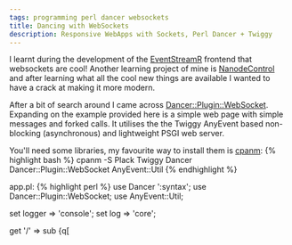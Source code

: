 ```yaml
---
tags: programming perl dancer websockets
title: Dancing with WebSockets
description: Responsive WebApps with Sockets, Perl Dancer + Twiggy
---
```


I learnt during the development of the [EventStreamR](https://github.com/plugorgau/eventstreamr) frontend that websockets are cool! Another learning project of mine is [NanodeControl](https://github.com/techman83/NanodeControl) and after learning what all the cool new things are available I wanted to have a crack at making it more modern.
<!--more-->

After a bit of search around I came across [Dancer::Plugin::WebSocket](http://search.cpan.org/~ironcamel/Dancer-Plugin-WebSocket-0.0100/lib/Dancer/Plugin/WebSocket.pm). Expanding on the example provided here is a simple web page with simple messages and forked calls. It utilises the the Twiggy AnyEvent based non-blocking (asynchronous) and lightweight PSGI web server.

You'll need some libraries, my favourite way to install them is [cpanm](http://search.cpan.org/~miyagawa/App-cpanminus-1.7001/lib/App/cpanminus.pm):
{% highlight bash %}
cpanm -S Plack Twiggy Dancer Dancer::Plugin::WebSocket AnyEvent::Util
{% endhighlight %}

app.pl:
{% highlight perl %}
use Dancer ':syntax';
use Dancer::Plugin::WebSocket;
use AnyEvent::Util;

set logger => 'console';
set log => 'core';

get '/' => sub {q[
    <html>
    <head>
    <script>
      var ws_path = "ws://localhost:5000/_hippie/ws";
      var socket = new WebSocket(ws_path);
      socket.onopen = function() {
          document.getElementById('conn-status').innerHTML = 'Connected';
      };
      socket.onmessage = function(e) {
          var data = JSON.parse(e.data);
          console.log(data);
          if (data.msg) {
            document.getElementById('content').innerHTML = data.msg;
            setTimeout(function() {
              document.getElementById('content').innerHTML = 'No current message';
            }, 5000);
          }
      };
      function send_msg(message) {
          socket.send(JSON.stringify({ msg: message }));
      }
      function get_long() {
        var xmlHttp = null;

        xmlHttp = new XMLHttpRequest();
        xmlHttp.open( "GET", '/long', false );
        xmlHttp.send( null );
        document.getElementById('content').innerHTML = 'Waiting...';
      }
    </script>
    </head>
    <body>
    Connection Status: <span id="conn-status"> Disconnected </span>
    <input value="Send Message" type=button onclick="send_msg('hello')" />
    <input value="Get Long Call" type=button onclick="get_long()" /><br>
    <span id="content"> No current message </span>
    </body>
    </html>
]};

get '/long' => sub {
    debug("Stations Called");
    fork_call {
      debug("Forking");
      sleep 5;
    } sub {
      my $data = 'Forked result!';
      ws_send $data;
      debug("Message Sent");
    };
    return;
};

dance;
{% endhighlight %}

Launch the script with plackup:
{% highlight bash %}
plackup -s Twiggy socket_dance.pl -p 5000
{% endhighlight %}

Browse to http://localhost:5000 and you should be greeted with a page. Press the buttons and watch the magic happen!

I did encounter issues with the latest version of chrome on page refreshes sending bad data crashing twiggy, looks like there are some [bug reports](https://github.com/miyagawa/Twiggy/pull/39) indirectly relating to it. However it does work on initial page load and seems to work correctly on firefox :-) 

NOTE: I found a solution, instead of using the builtin AnyEvent::Loop, use EV. From what I've read it's a faster and more robust event backend. The errors from chrome still occur, however the server keeps going inside of barfing and dying. As long as EV is available AnyEvent will use it (unless otherwise configured).
